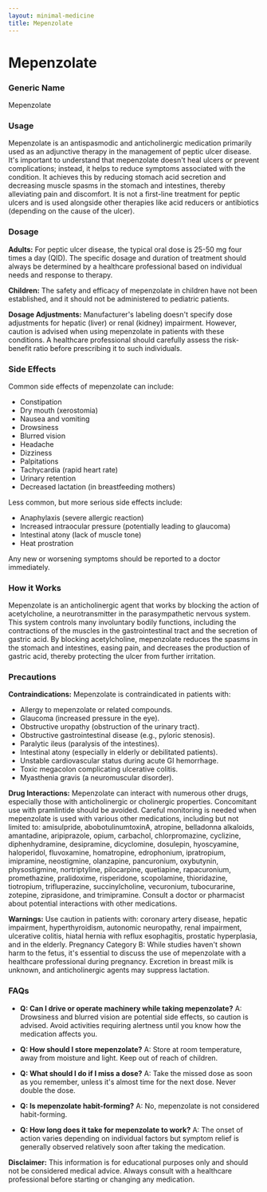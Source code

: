 ```yaml
---
layout: minimal-medicine
title: Mepenzolate
---
```


# Mepenzolate
### Generic Name
Mepenzolate

### Usage
Mepenzolate is an antispasmodic and anticholinergic medication primarily used as an adjunctive therapy in the management of peptic ulcer disease.  It's important to understand that mepenzolate doesn't heal ulcers or prevent complications; instead, it helps to reduce symptoms associated with the condition.  It achieves this by reducing stomach acid secretion and decreasing muscle spasms in the stomach and intestines, thereby alleviating pain and discomfort.  It is not a first-line treatment for peptic ulcers and is used alongside other therapies like acid reducers or antibiotics (depending on the cause of the ulcer).


### Dosage

**Adults:** For peptic ulcer disease, the typical oral dose is 25-50 mg four times a day (QID).  The specific dosage and duration of treatment should always be determined by a healthcare professional based on individual needs and response to therapy.

**Children:**  The safety and efficacy of mepenzolate in children have not been established, and it should not be administered to pediatric patients.


**Dosage Adjustments:**  Manufacturer's labeling doesn't specify dose adjustments for hepatic (liver) or renal (kidney) impairment.  However, caution is advised when using mepenzolate in patients with these conditions.  A healthcare professional should carefully assess the risk-benefit ratio before prescribing it to such individuals.


### Side Effects

Common side effects of mepenzolate can include:

*   Constipation
*   Dry mouth (xerostomia)
*   Nausea and vomiting
*   Drowsiness
*   Blurred vision
*   Headache
*   Dizziness
*   Palpitations
*   Tachycardia (rapid heart rate)
*   Urinary retention
*   Decreased lactation (in breastfeeding mothers)

Less common, but more serious side effects include:

*   Anaphylaxis (severe allergic reaction)
*   Increased intraocular pressure (potentially leading to glaucoma)
*   Intestinal atony (lack of muscle tone)
*   Heat prostration

Any new or worsening symptoms should be reported to a doctor immediately.


### How it Works

Mepenzolate is an anticholinergic agent that works by blocking the action of acetylcholine, a neurotransmitter in the parasympathetic nervous system.  This system controls many involuntary bodily functions, including the contractions of the muscles in the gastrointestinal tract and the secretion of gastric acid. By blocking acetylcholine, mepenzolate reduces the spasms in the stomach and intestines, easing pain, and decreases the production of gastric acid, thereby protecting the ulcer from further irritation.


### Precautions

**Contraindications:** Mepenzolate is contraindicated in patients with:

*   Allergy to mepenzolate or related compounds.
*   Glaucoma (increased pressure in the eye).
*   Obstructive uropathy (obstruction of the urinary tract).
*   Obstructive gastrointestinal disease (e.g., pyloric stenosis).
*   Paralytic ileus (paralysis of the intestines).
*   Intestinal atony (especially in elderly or debilitated patients).
*   Unstable cardiovascular status during acute GI hemorrhage.
*   Toxic megacolon complicating ulcerative colitis.
*   Myasthenia gravis (a neuromuscular disorder).


**Drug Interactions:**  Mepenzolate can interact with numerous other drugs, especially those with anticholinergic or cholinergic properties.  Concomitant use with pramlintide should be avoided.  Careful monitoring is needed when mepenzolate is used with various other medications, including but not limited to: amisulpride, abobotulinumtoxinA, atropine, belladonna alkaloids, amantadine, aripiprazole, opium, carbachol, chlorpromazine, cyclizine, diphenhydramine, desipramine, dicyclomine, dosulepin, hyoscyamine, haloperidol, fluvoxamine, homatropine, edrophonium, ipratropium, imipramine, neostigmine, olanzapine, pancuronium, oxybutynin, physostigmine, nortriptyline, pilocarpine, quetiapine, rapacuronium, promethazine, pralidoxime, risperidone, scopolamine, thioridazine, tiotropium, trifluperazine, succinylcholine, vecuronium, tubocurarine, zotepine, ziprasidone, and trimipramine.  Consult a doctor or pharmacist about potential interactions with other medications.


**Warnings:** Use caution in patients with: coronary artery disease, hepatic impairment, hyperthyroidism, autonomic neuropathy, renal impairment, ulcerative colitis, hiatal hernia with reflux esophagitis, prostatic hyperplasia, and in the elderly.  Pregnancy Category B:  While studies haven't shown harm to the fetus,  it's essential to discuss the use of mepenzolate with a healthcare professional during pregnancy.  Excretion in breast milk is unknown, and anticholinergic agents may suppress lactation.


### FAQs

*   **Q: Can I drive or operate machinery while taking mepenzolate?** A: Drowsiness and blurred vision are potential side effects, so caution is advised. Avoid activities requiring alertness until you know how the medication affects you.

*   **Q: How should I store mepenzolate?** A: Store at room temperature, away from moisture and light. Keep out of reach of children.

*   **Q: What should I do if I miss a dose?** A: Take the missed dose as soon as you remember, unless it's almost time for the next dose.  Never double the dose.

*   **Q: Is mepenzolate habit-forming?** A: No, mepenzolate is not considered habit-forming.

*   **Q:  How long does it take for mepenzolate to work?**  A: The onset of action varies depending on individual factors but symptom relief is generally observed relatively soon after taking the medication.

**Disclaimer:** This information is for educational purposes only and should not be considered medical advice. Always consult with a healthcare professional before starting or changing any medication.
